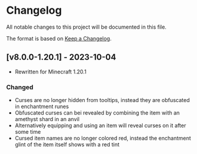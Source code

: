 # Changelog
All notable changes to this project will be documented in this file.

The format is based on [Keep a Changelog].

## [v8.0.0-1.20.1] - 2023-10-04
- Rewritten for Minecraft 1.20.1
### Changed
- Curses are no longer hidden from tooltips, instead they are obfuscated in enchantment runes
- Obfuscated curses can bei revealed by combining the item with an amethyst shard in an anvil
- Alternatively equipping and using an item will reveal curses on it after some time
- Cursed item names are no longer colored red, instead the enchantment glint of the item itself shows with a red tint

[Keep a Changelog]: https://keepachangelog.com/en/1.0.0/
